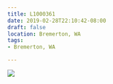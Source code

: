 ```yaml
---
title: L1000361
date: 2019-02-28T22:10:42-08:00
draft: false
location: Bremerton, WA
tags:
- Bremerton, WA

---
```

![](https://d17enza3bfujl8.cloudfront.net/L1000361.jpg)
